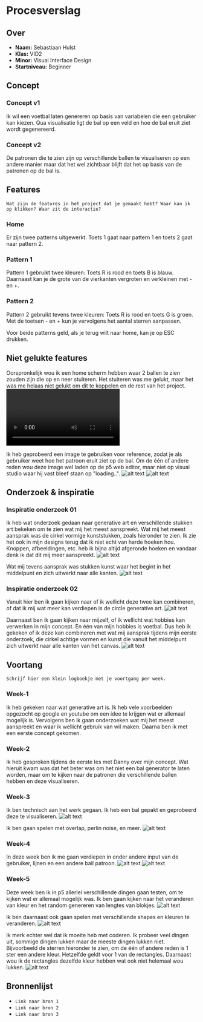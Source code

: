 <!-- Vergeet je niet de comments uit te zetten voordat je begint met typen? 💬 -->

# Procesverslag

## Over
* **Naam:** Sebastiaan Hulst
* **Klas:** VID2
* **Minor:** Visual Interface Design
* **Startniveau:** Beginner

## Concept

### Concept v1
Ik wil een voetbal laten genereren op basis van variabelen die een gebruiker kan kiezen. Qua visualisatie ligt de bal op een veld en hoe de bal eruit ziet wordt gegenereerd.

### Concept v2
De patronen die te zien zijn op verschillende ballen te visualiseren op een andere manier maar dat het wel zichtbaar blijft dat het op basis van de patronen op de bal is.

## Features

`Wat zijn de features in het project dat je gemaakt hebt? Waar kan ik op klikken? Waar zit de interactie?`

### Home
Er zijn twee patterns uitgewerkt. Toets 1 gaat naar pattern 1 en toets 2 gaat naar pattern 2.

### Pattern 1
Pattern 1 gebruikt twee kleuren: Toets R is rood en toets B is blauw. Daarnaast kan je de grote van de vierkanten vergroten en verkleinen met - en +.

### Pattern 2
Pattern 2 gebruikt tevens twee kleuren: Toets R is rood en toets G is groen. Met de toetsen - en + kun je vervolgens het aantal sterren aanpassen.

Voor beide patterns geld, als je terug wilt naar home, kan je op ESC drukken.

## Niet gelukte features

Oorspronkelijk wou ik een home scherm hebben waar 2 ballen te zien zouden zijn die op en neer stuiteren. 
Het stuiteren was me gelukt, maar het was me helaas niet gelukt om dit te koppelen en de rest van het project.
![alt text](https://github.com/hulsts002/generative-art/blob/main/images/Bal%20up%20and%20down.mp4 "Bal stuiteren")

Ik heb geprobeerd een image te gebruiken voor reference, zodat je als gebruiker weet hoe het patroon eruit ziet op de bal.
Om de één of andere reden wou deze image wel laden op de p5 web editor, maar niet op visual studio waar hij vast bleef staan op "loading..".
![alt text](https://github.com/hulsts002/generative-art/blob/main/images/ProbleemImage01.png "In P5")
![alt text](https://github.com/hulsts002/generative-art/blob/main/images/ProbleemImage02.png "In Visual Studio")

## Onderzoek & inspiratie

### Inspiratie onderzoek 01

Ik heb wat onderzoek gedaan naar generative art en verschillende stukken art bekeken om te zien wat mij het meest aanspreekt.
Wat mij het meest aansprak was de cirkel vormige kunststukken, zoals hieronder te zien. Ik zie het ook in mijn designs terug dat ik niet echt van harde hoeken hou. Knoppen, afbeeldingen, etc. heb ik bijna altijd afgeronde hoeken en vandaar denk ik dat dit mij meer aanspreekt.
![alt text](https://github.com/hulsts002/generative-art/blob/main/images/Inspiratie01.png "inspiratie 01")

Wat mij tevens aansprak was stukken kunst waar het begint in het middelpunt en zich uitwerkt naar alle kanten.
![alt text](https://github.com/hulsts002/generative-art/blob/main/images/Inspiratie02.png "inspiratie 02")

### Inspiratie onderzoek 02
Vanuit hier ben ik gaan kijken naar of ik wellicht deze twee kan combineren, of dat ik mij wat meer kan verdiepen is de circle generative art.
![alt text](https://github.com/hulsts002/generative-art/blob/main/images/Inspiratie03.png "inspiratie 03")

Daarnaast ben ik gaan kijken naar mijzelf, of ik wellicht wat hobbies kan verwerken in mijn concept. En één van mijn hobbies is voetbal.
Dus heb ik gekeken of ik deze kan combineren met wat mij aansprak tijdens mijn eerste onderzoek, die cirkel achtige vormen en kunst die vanuit het middelpunt zich uitwerkt naar alle kanten van het canvas.
![alt text](https://github.com/hulsts002/generative-art/blob/main/images/Inspiratie04.png "inspiratie 04")

## Voortang

`Schrijf hier een klein logboekje met je voortgang per week.`

### Week-1
Ik heb gekeken naar wat generative art is. Ik heb vele voorbeelden opgezocht op google en youtube om een idee te krijgen wat er allemaal mogelijk is. Vervolgens ben ik gaan onderzoeken wat mij het meest aanspreekt en waar ik wellicht gebruik van wil maken. 
Daarna ben ik met een eerste concept gekomen.

### Week-2
Ik heb gesproken tijdens de eerste les met Danny over mijn concept. Wat hieruit kwam was dat het beter was om het niet een bal generator te laten worden, maar om te kijken naar de patronen die verschillende ballen hebben en deze visualiseren.

### Week-3
Ik ben technisch aan het werk gegaan. Ik heb een bal gepakt en geprobeerd deze te visualiseren.
![alt text](https://github.com/hulsts002/generative-art/blob/main/images/Ball01.png "Ball patroon 1")

Ik ben gaan spelen met overlap, perlin noise, en meer.
![alt text](https://github.com/hulsts002/generative-art/blob/main/images/Week3.png "Week 3")

### Week-4
In deze week ben ik me gaan verdiepen in onder andere input van de gebruiker, lijnen en een andere ball patroon.
![alt text](https://github.com/hulsts002/generative-art/blob/main/images/Week4.png "Week 4")
![alt text](https://github.com/hulsts002/generative-art/blob/main/images/Week4.1.png "Week 4 Ball")

### Week-5
Deze week ben ik in p5 allerlei verschillende dingen gaan testen, om te kijken wat er allemaal mogelijk was.
Ik ben gaan kijken naar het veranderen van kleur en het random genereren van lengtes van blokjes.
![alt text](https://github.com/hulsts002/generative-art/blob/main/images/Week5.1.png "Week 5 Patroon 1")

Ik ben daarnaast ook gaan spelen met verschillende shapes en kleuren te veranderen.
![alt text](https://github.com/hulsts002/generative-art/blob/main/images/Week5.2.png "Week 5 Patroon 2")

Ik merk echter wel dat ik moeite heb met coderen. Ik probeer veel dingen uit, sommige dingen lukken maar de meeste dingen lukken niet.
Bijvoorbeeld de sterren hieronder te zien, om de één of andere reden is 1 ster een andere kleur. Hetzelfde geldt voor 1 van de rectangles. Daarnaast wou ik de rectangles dezelfde kleur hebben wat ook niet helemaal wou lukken.
![alt text](https://github.com/hulsts002/generative-art/blob/main/images/Week5.3.png "Probleem")

## Bronnenlijst

* `Link naar bron 1`
* `Link naar bron 2`
* `Link naar bron 3`
